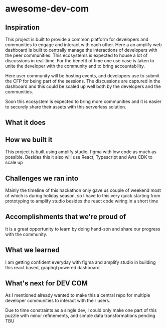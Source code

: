 # awesome-dev-com

## Inspiration
This project is built to provide a common platform for developers and communities to engage and interact with each other. Here a an amplify web dashboard is built to centrally manage the interactions of developers with the peer communities. This ecosystems is expected to house a lot of discussions in real-time. For the benefit of time one use case is taken to unite the developer with the community and to bring accountability.

Here user community will be hosting events, and developers use to submit the CFP for being part of the sessions. The discussions are captured in the dashboard and this could be scaled up well both by the developers and the communities.

Soon this ecosystem is expected to bring more communities and it is easier to securely share their assets with this serverless solution. 
## What it does

## How we built it
This project is built using amplify studio, figma with low code as much as possible. Besides this it also will use React, Typescript and Aws CDK to scale up
## Challenges we ran into
Mainly the timeline of this hackathon only gave us couple of weekend most of which is during holiday season, so I have to this very quick starting from prototyping to amplify studio besides the react code wiring in a short time
## Accomplishments that we're proud of
It is a great opportunity to learn by doing hand-son and share our progress with the community.

## What we learned
I am getting confident everyday with figma and amplify studio in building this react based, graphql powered dashboard
## What's next for DEV COM
As I mentioned already wanted to make this a central repo for multiple developer communities to interact with their users.

Due to time constraints as a single dev, I could only make one part of this puzzle with minor refinements, and simple data transformations pending
TBU
